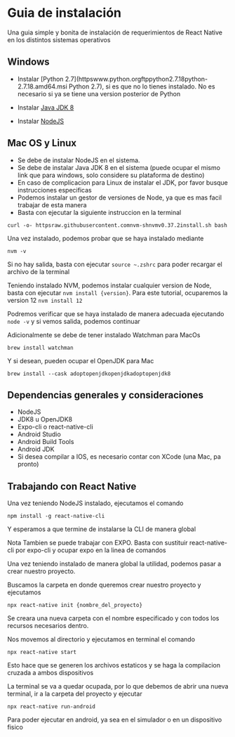 # Guia de instalación

Una guia simple y bonita de instalación de requerimientos de React Native en los distintos sistemas operativos

## Windows

- Instalar [Python 2.7](httpswww.python.orgftppython2.7.18python-2.7.18.amd64.msi Python 2.7), si es que no lo tienes instalado. No es necesario si ya se tiene una version posterior de Python

- Instalar [Java JDK 8](httpswww.oracle.commxjavatechnologiesjavasejavase8-archive-downloads.html)

- Instalar [NodeJS](httpsnodejs.orgdistv16.13.0node-v16.13.0-x64.msi)

## Mac OS y Linux

- Se debe de instalar NodeJS en el sistema.
- Se debe de instalar Java JDK 8 en el sistema (puede ocupar el mismo link que para windows, solo considere su plataforma de destino)
- En caso de complicacion para Linux de instalar el JDK, por favor busque instrucciones especificas
- Podemos instalar un gestor de versiones de Node, ya que es mas facil trabajar de esta manera
- Basta con ejecutar la siguiente instruccion en la terminal

`curl -o- httpsraw.githubusercontent.comnvm-shnvmv0.37.2install.sh bash`

Una vez instalado, podemos probar que se haya instalado mediante

`nvm -v`

Si no hay salida, basta con ejecutar `source ~.zshrc` para poder recargar el archivo de la terminal

Teniendo instalado NVM, podemos instalar cualquier version de Node, basta con ejecutar `nvm install {version}`. Para este tutorial, ocuparemos la version 12 `nvm install 12`

Podremos verificar que se haya instalado de manera adecuada ejecutando `node -v` y si vemos salida, podemos continuar

Adicionalmente se debe de tener instalado Watchman para MacOs

`brew install watchman`

Y si desean, pueden ocupar el OpenJDK para Mac

`brew install --cask adoptopenjdkopenjdkadoptopenjdk8`

## Dependencias generales y consideraciones

- NodeJS
- JDK8 u OpenJDK8
- Expo-cli o react-native-cli
- Android Studio
- Android Build Tools
- Android JDK
- Si desea compilar a IOS, es necesario contar con XCode (una Mac, pa pronto)

## Trabajando con React Native

Una vez teniendo NodeJS instalado, ejecutamos el comando

`npm install -g react-native-cli`

Y esperamos a que termine de instalarse la CLI de manera global

Nota Tambien se puede trabajar con EXPO. Basta con sustituir react-native-cli por expo-cli y ocupar expo en la linea de comandos

Una vez teniendo instalado de manera global la utilidad, podemos pasar a crear nuestro proyecto.

Buscamos la carpeta en donde queremos crear nuestro proyecto y ejecutamos

`npx react-native init {nombre_del_proyecto}`

Se creara una nueva carpeta con el nombre especificado y con todos los recursos necesarios dentro.

Nos movemos al directorio y ejecutamos en terminal el comando

`npx react-native start`

Esto hace que se generen los archivos estaticos y se haga la compilacion cruzada a ambos dispositivos

La terminal se va a quedar ocupada, por lo que debemos de abrir una nueva terminal, ir a la carpeta del proyecto y ejecutar

`npx react-native run-android`

Para poder ejecutar en android, ya sea en el simulador o en un dispositivo fisico
